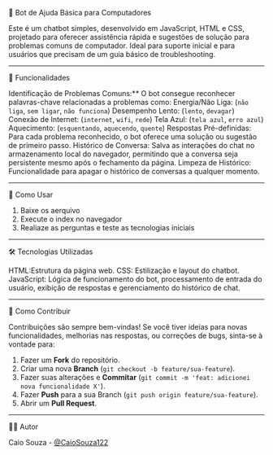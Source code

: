 🤖 Bot de Ajuda Básica para Computadores

Este é um chatbot simples, desenvolvido em JavaScript, HTML e CSS, projetado para oferecer assistência rápida e sugestões de solução para problemas comuns de computador. Ideal para suporte inicial e para usuários que precisam de um guia básico de troubleshooting.

---
🌟 Funcionalidades

Identificação de Problemas Comuns:** O bot consegue reconhecer palavras-chave relacionadas a problemas como:
     Energia/Não Liga: (`não liga`, `sem ligar`, `não funciona`)
     Desempenho Lento: (`lento`, `devagar`)
      Conexão de Internet: (`internet`, `wifi`, `rede`)
      Tela Azul: (`tela azul`, `erro azul`)
      Aquecimento: (`esquentando`, `aquecendo`, `quente`)
Respostas Pré-definidas: Para cada problema reconhecido, o bot oferece uma solução ou sugestão de primeiro passo.
Histórico de Conversa: Salva as interações do chat no armazenamento local do navegador, permitindo que a conversa seja persistente mesmo após o fechamento da página.
Limpeza de Histórico: Funcionalidade para apagar o histórico de conversas a qualquer momento.

---
 🚀 Como Usar
1. Baixe os aerquivo
2. Execute o index no navegador
3. Realiaze as perguntas e teste as tecnologias iniciais  
---

🛠️ Tecnologias Utilizadas

HTML:Estrutura da página web.
CSS: Estilização e layout do chatbot.
JavaScript: Lógica de funcionamento do bot, processamento de entrada do usuário, exibição de respostas e gerenciamento do histórico de chat.

---

🤝 Como Contribuir

Contribuições são sempre bem-vindas! Se você tiver ideias para novas funcionalidades, melhorias nas respostas, ou correções de bugs, sinta-se à vontade para:

1.  Fazer um **Fork** do repositório.
2.  Criar uma nova **Branch** (`git checkout -b feature/sua-feature`).
3.  Fazer suas alterações e **Commitar** (`git commit -m 'feat: adicionei nova funcionalidade X'`).
4.  Fazer **Push** para a sua Branch (`git push origin feature/sua-feature`).
5.  Abrir um **Pull Request**.
---

🧑‍💻 Autor

Caio Souza - [@CaioSouza122](https://github.com/CaioSouza122)
